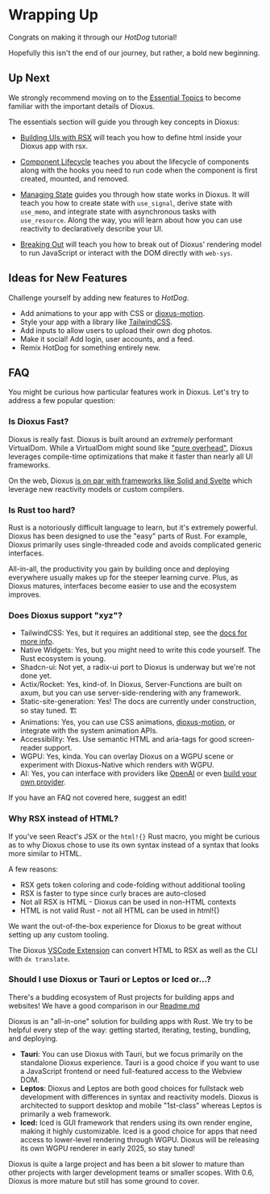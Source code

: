 # Wrapping Up

Congrats on making it through our *HotDog* tutorial!

Hopefully this isn't the end of our journey, but rather, a bold new beginning.

## Up Next

We strongly recommend moving on to the [Essential Topics](../essentials/index.md) to become familiar with the important details of Dioxus.

The essentials section will guide you through key concepts in Dioxus:

- [Building UIs with RSX](../essentials/rsx/index.md) will teach you how to define html inside your Dioxus app with rsx.

- [Component Lifecycle](../essentials/lifecycle/index.md) teaches you about the lifecycle of components along with the hooks you need to run code when the component is first created, mounted, and removed.

- [Managing State](../essentials/state/index.md) guides you through how state works in Dioxus. It will teach you how to create state with `use_signal`, derive state with `use_memo`, and integrate state with asynchronous tasks with `use_resource`. Along the way, you will learn about how you can use reactivity to declaratively describe your UI.

- [Breaking Out](../essentials/breaking/index.md) will teach you how to break out of Dioxus' rendering model to run JavaScript or interact with the DOM directly with `web-sys`.


## Ideas for New Features

Challenge yourself by adding new features to *HotDog*.

- Add animations to your app with CSS or [dioxus-motion](https://github.com/wheregmis/dioxus-motion).
- Style your app with a library like [TailwindCSS](http://tailwindcss.com).
- Add inputs to allow users to upload their own dog photos.
- Make it social! Add login, user accounts, and a feed.
- Remix HotDog for something entirely new.


## FAQ

You might be curious how particular features work in Dioxus. Let's try to address a few popular question:

### Is Dioxus Fast?

Dioxus is really fast. Dioxus is built around an *extremely* performant VirtualDom. While a VirtualDom might sound like ["pure overhead"](https://svelte.dev/blog/virtual-dom-is-pure-overhead), Dioxus leverages compile-time optimizations that make it faster than nearly all UI frameworks.

On the web, Dioxus [is on par with frameworks like Solid and Svelte](https://krausest.github.io/js-framework-benchmark/2023/table_chrome_120.0.6099.62.html) which leverage new reactivity models or custom compilers.

### Is Rust too hard?

Rust is a notoriously difficult language to learn, but it's extremely powerful. Dioxus has been designed to use the "easy" parts of Rust. For example, Dioxus primarily uses single-threaded code and avoids complicated generic interfaces.

All-in-all, the productivity you gain by building once and deploying everywhere usually makes up for the steeper learning curve. Plus, as Dioxus matures, interfaces become easier to use and the ecosystem improves.

### Does Dioxus support "xyz"?

- TailwindCSS: Yes, but it requires an additional step, see the [docs for more info](../cookbook/tailwind.md).
- Native Widgets: Yes, but you might need to write this code yourself. The Rust ecosystem is young.
- Shadcn-ui: Not yet, a radix-ui port to Dioxus is underway but we're not done yet.
- Actix/Rocket: Yes, kind-of. In Dioxus, Server-Functions are built on axum, but you can use server-side-rendering with any framework.
- Static-site-generation: Yes! The docs are currently under construction, so stay tuned. 🏗️
- Animations: Yes, you can use CSS animations, [dioxus-motion](https://github.com/wheregmis/dioxus-motion), or integrate with the system animation APIs.
- Accessibility: Yes. Use semantic HTML and aria-tags for good screen-reader support.
- WGPU: Yes, kinda. You can overlay Dioxus on a WGPU scene or experiment with Dioxus-Native which renders with WGPU.
- AI: Yes, you can interface with providers like [OpenAI](https://crates.io/crates/openai-api-rs) or even [build your own provider](https://github.com/DioxusLabs/dioxus-ai).

If you have an FAQ not covered here, suggest an edit!

### Why RSX instead of HTML?

If you've seen React's JSX or the `html!{}` Rust macro, you might be curious as to why Dioxus chose to use its own syntax instead of a syntax that looks more similar to HTML.

A few reasons:

- RSX gets token coloring and code-folding without additional tooling
- RSX is faster to type since curly braces are auto-closed
- Not all RSX is HTML - Dioxus can be used in non-HTML contexts
- HTML is not valid Rust - not all HTML can be used in html!{}

We want the out-of-the-box experience for Dioxus to be great without setting up any custom tooling.

The Dioxus [VSCode Extension](http://marketplace.visualstudio.com/items?itemName=DioxusLabs.dioxus) can convert HTML to RSX as well as the CLI with `dx translate`.

### Should I use Dioxus or Tauri or Leptos or Iced or...?

There's a budding ecosystem of Rust projects for building apps and websites! We have a good comparison in our [Readme.md](https://github.com/DioxusLabs/dioxus#dioxus-vs-other-frameworks)

Dioxus is an "all-in-one" solution for building apps with Rust. We try to be helpful every step of the way: getting started, iterating, testing, bundling, and deploying.

- **Tauri**: You can use Dioxus with Tauri, but we focus primarily on the standalone Dioxus experience. Tauri is a good choice if you want to use a JavaScript frontend or need full-featured access to the Webview DOM.
- **Leptos**: Dioxus and Leptos are both good choices for fullstack web development with differences in syntax and reactivity models. Dioxus is architected to support desktop and mobile "1st-class" whereas Leptos is primarily a web framework.
- **Iced:** Iced is GUI framework that renders using its own render engine, making it highly customizable. Iced is a good choice for apps that need access to lower-level rendering through WGPU. Dioxus will be releasing its own WGPU renderer in early 2025, so stay tuned!

Dioxus is quite a large project and has been a bit slower to mature than other projects with larger development teams or smaller scopes. With 0.6, Dioxus is more mature but still has some ground to cover.
